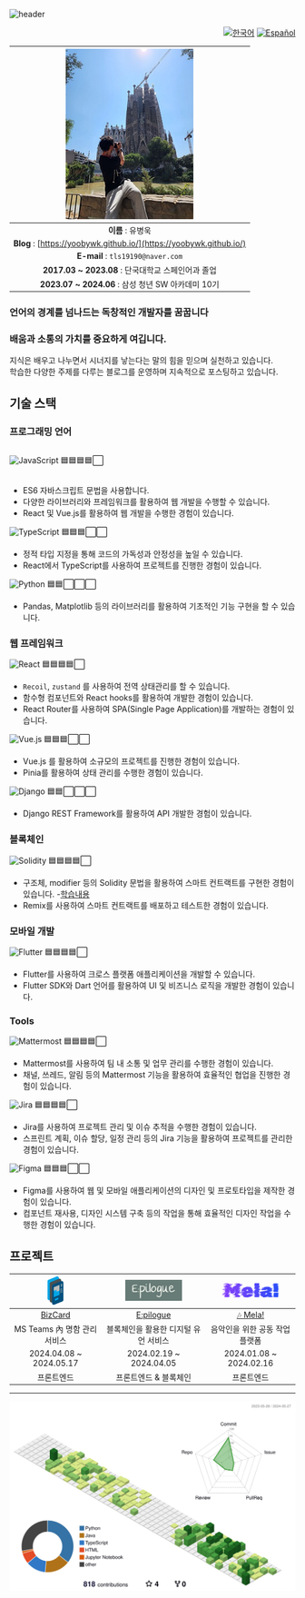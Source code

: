 ![header](https://capsule-render.vercel.app/api?type=waving&color=auto&height=300&section=header&text=YooByWk's%20Github!&fontSize=50)

<div align="right">

<!-- [한국어](./README.md) | [Español](./README.es.md) -->

[![한국어](https://img.shields.io/badge/한국어-blue)](./README.md)
[![Español](https://img.shields.io/badge/Español-red)](./README.es.md)

</div>

<div align='center'>

|               ![Profile Image](./20220806_155118.jpg)               |
| :-----------------------------------------------------------------: |
|                          **이름** : 유병욱                          |
| **Blog** : [https://yoobywk.github.io/](https://yoobywk.github.io/) |
|                  **E-mail** : `tls19190@naver.com`                  |
|         **2017.03 ~ 2023.08** : 단국대학교 스페인어과 졸업          |
|         **2023.07 ~ 2024.06** : 삼성 청년 SW 아카데미 10기          |

</div>

### 언어의 경계를 넘나드는 독창적인 개발자를 꿈꿉니다

<!-- 다양한 문화와 사고방식을 이해하며 이를 바탕으로 사용자에게 직관적이고 풍부한 경험을 제공하고자 합니다.
(쓸지말지 고민) -->

### 배움과 소통의 가치를 중요하게 여깁니다.

지식은 배우고 나누면서 시너지를 낳는다는 말의 힘을 믿으며 실천하고 있습니다.  
학습한 다양한 주제를 다루는 블로그를 운영하며 지속적으로 포스팅하고 있습니다.

## 기술 스택

### 프로그래밍 언어

<div style='display: flex; align-items: center;'>

![JavaScript](https://img.shields.io/badge/JavaScript-F7DF1E?style=flat-square&logo=JavaScript&logoColor=black)
🟦🟦🟦🟦⬜

</div>

- ES6 자바스크립트 문법을 사용합니다.
- 다양한 라이브러리와 프레임워크를 활용하여 웹 개발을 수행할 수 있습니다.
- React 및 Vue.js를 활용하여 웹 개발을 수행한 경험이 있습니다.

![TypeScript](https://img.shields.io/badge/TypeScript-3178C6?style=flat-square&logo=TypeScript&logoColor=white)
🟦🟦🟦⬜⬜

- 정적 타입 지정을 통해 코드의 가독성과 안정성을 높일 수 있습니다.
- React에서 TypeScript를 사용하여 프로젝트를 진행한 경험이 있습니다.

![Python](https://img.shields.io/badge/Python-3776AB?style=flat-square&logo=Python&logoColor=white)
🟦🟦⬜⬜⬜

- Pandas, Matplotlib 등의 라이브러리를 활용하여 기초적인 기능 구현을 할 수 있습니다.

### 웹 프레임워크

![React](https://img.shields.io/badge/React-61DAFB?style=flat-square&logo=React&logoColor=white)
🟦🟦🟦🟦⬜

- `Recoil`, `zustand` 를 사용하여 전역 상태관리를 할 수 있습니다.
- 함수형 컴포넌트와 React hooks를 활용하여 개발한 경험이 있습니다.
- React Router를 사용하여 SPA(Single Page Application)를 개발하는 경험이 있습니다.

![Vue.js](https://img.shields.io/badge/Vue.js-4FC08D?style=flat-square&logo=Vue.js&logoColor=white)
🟦🟦🟦⬜⬜

- Vue.js 를 활용하여 소규모의 프로젝트를 진행한 경험이 있습니다.
- Pinia를 활용하여 상태 관리를 수행한 경험이 있습니다.

![Django](https://img.shields.io/badge/Django-092E20?style=flat-square&logo=Django&logoColor=white)
🟦🟦⬜⬜⬜

- Django REST Framework를 활용하여 API 개발한 경험이 있습니다.

### 블록체인

![Solidity](https://img.shields.io/badge/Solidity-363636?style=flat-square&logo=Solidity&logoColor=white)
🟦🟦🟦🟦⬜

- 구조체, modifier 등의 Solidity 문법을 활용하여 스마트 컨트랙트를 구현한 경험이 있습니다. -[학습내용](https://yoobywk.github.io/blockchain/smart%20contract/2024/03/05/smartCont1.html)
- Remix를 사용하여 스마트 컨트랙트를 배포하고 테스트한 경험이 있습니다.

### 모바일 개발

![Flutter](https://img.shields.io/badge/Flutter-02569B?style=flat-square&logo=Flutter&logoColor=white)
🟦🟦🟦🟦⬜

- Flutter를 사용하여 크로스 플랫폼 애플리케이션을 개발할 수 있습니다.
- Flutter SDK와 Dart 언어를 활용하여 UI 및 비즈니스 로직을 개발한 경험이 있습니다.

### Tools

![Mattermost](https://img.shields.io/badge/Mattermost-0072C6?style=flat-square&logo=Mattermost&logoColor=white) 🟦🟦🟦🟦⬜

- Mattermost를 사용하여 팀 내 소통 및 업무 관리를 수행한 경험이 있습니다.
- 채널, 쓰레드, 알림 등의 Mattermost 기능을 활용하여 효율적인 협업을 진행한 경험이 있습니다.

![Jira](https://img.shields.io/badge/Jira-0052CC?style=flat-square&logo=Jira&logoColor=white)
🟦🟦🟦🟦⬜

- Jira를 사용하여 프로젝트 관리 및 이슈 추적을 수행한 경험이 있습니다.
- 스프린트 계획, 이슈 할당, 일정 관리 등의 Jira 기능을 활용하여 프로젝트를 관리한 경험이 있습니다.

![Figma](https://img.shields.io/badge/Figma-F24E1E?style=flat-square&logo=Figma&logoColor=white)
🟦🟦🟦⬜⬜

- Figma를 사용하여 웹 및 모바일 애플리케이션의 디자인 및 프로토타입을 제작한 경험이 있습니다.
- 컴포넌트 재사용, 디자인 시스템 구축 등의 작업을 통해 효율적인 디자인 작업을 수행한 경험이 있습니다.

## 프로젝트

<!-- | <a href="/Mela.md"><img src="./assets/mela.png" width="100"/></a> | <a href="/Epilogue.md"><img src="./assets/Epilogue.png" width="100"/></a> | <a href="/BizCard.md"><img src="./assets/BizCard.png" height="50"/></a> |
| :---------------------------------------------------------------: | :-----------------------------------------------------------------------: | :---------------------------------------------------------------------: |
|                  <a href="/Mela.md">🎶 Mela!</a>                  |                   <a href="/Epilogue.md">E:pilogue</a>                    |                    <a href="/BizCard.md">BizCard</a>                    |
|                  음악인을 위한 공동 작업 플랫폼                   |                   블록체인을 활용한 디지털 유언 서비스                    |                      MS Teams 內 명함 관리 서비스                       |
|                      2024.01.08 ~ 2024.02.16                      |                          2024.02.19 ~ 2024.04.05                          |                         2024.04.08 ~ 2024.05.17                         |
 -->

| <a href="/BizCard.md"><img src="./assets/BizCard.png" height="50"/></a> | <a href="/Epilogue.md"><img src="./assets/Epilogue.png" width="100"/></a> | <a href="/Mela.md"><img src="./assets/mela.png" width="100"/></a> |
| :---------------------------------------------------------------------: | :-----------------------------------------------------------------------: | :---------------------------------------------------------------: |
|                    <a href="/BizCard.md">BizCard</a>                    |                   <a href="/Epilogue.md">E:pilogue</a>                    |                  <a href="/Mela.md">🎶 Mela!</a>                  |
|                      MS Teams 內 명함 관리 서비스                       |                   블록체인을 활용한 디지털 유언 서비스                    |                  음악인을 위한 공동 작업 플랫폼                   |
|                         2024.04.08 ~ 2024.05.17                         |                          2024.02.19 ~ 2024.04.05                          |                      2024.01.08 ~ 2024.02.16                      |
|                               프론트엔드                                |                           프론트엔드 & 블록체인                           |                            프론트엔드                             |

---

![](./profile-3d-contrib/profile-green-animate.svg)
